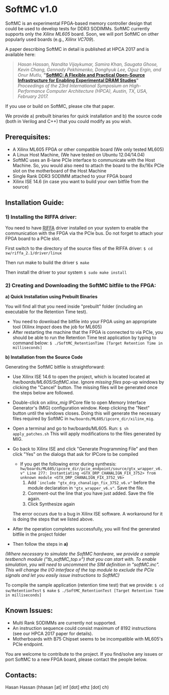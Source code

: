 # SoftMC v1.0

SoftMC is an experimental FPGA-based memory controller design that could be used to develop tests for DDR3 SODIMMs. SoftMC currently supports only the *Xilinx ML605* board. Soon, we will port SoftMC on other popularly used boards (e.g., *Xilinx VC709*). 

A paper describing SoftMC in detail is published at HPCA 2017 and is available here: 
>*Hasan Hassan, Nandita Vijaykumar, Samira Khan, Saugata Ghose, Kevin Chang, Gennady Pekhimenko, Donghyuk Lee, Oguz Ergin, and Onur Mutlu,*
**"[SoftMC: A Flexible and Practical Open-Source Infrastructure for Enabling Experimental DRAM Studies](https://people.inf.ethz.ch/omutlu/projects.htm)"**
*Proceedings of the 23rd International Symposium on High-Performance Computer Architecture (HPCA), Austin, TX, USA, February 2017.*

If you use or build on SoftMC, please cite that paper. 

We provide a) prebuilt binaries for quick installation and b) the source
code (both in Verilog and C++) that you could modify as you wish.

## Prerequisites:
- A Xilinx ML605 FPGA or other compatible board (We only tested ML605)
- A Linux Host Machine, (We have tested on Ubuntu 12.04/14.04)
- SoftMC uses an 8-lane PCIe interface to communicate with the Host Machine.
  So, you would also need to attach the board to the  8x/16x PCIe slot on the
motherboard of the Host Machine
- Single Rank DDR3 SODIMM attached to your FPGA board
- Xilinx ISE 14.6 (in case you want to build your own bitfile from the
  source)


## Installation Guide:

### 1) Installing the RIFFA driver:

You need to have [RIFFA](http://riffa.ucsd.edu) driver installed on your system to enable
the communication with the FPGA via the PCIe bus. Do not forget to attach
your FPGA board to a PCIe slot.

First switch to the directory of the source files of the RIFFA driver:
```$ cd sw/riffa_2.1/driver/linux```

Then run make to build the driver
```$ make```

Then install the driver to your system
```$ sudo make install```

### 2) Creating and Downloading the SoftMC bitfile to the FPGA:

**a) Quick Installation using Prebuilt Binaries**

You will find all that you need inside "prebuilt" folder
(including an executable for the Retention Time test).

- You need to download the bitfile into your FPGA using an appropriate tool
(Xilinx *Impact* does the job for ML605)
- After restarting the machine that the FPGA is connected to via PCIe, you
  should be able to run the Retention Time test application by typing to
command below:
```$ ./SoftMC_RetentionTime [Target Retention Time in milliseconds]```

**b) Installation from the Source Code**

Generating the SoftMC bitfile is straightforward:

- Use Xilinx ISE 14.6 to open the project, which is located located at *hw/boards/ML605/SoftMC.xise*. Ignore *missing files* pop-up windows by clicking the "Cancel" button. The missing files will be generated once the steps below are followed. 
- Double-click on *xilinx_mig* IPCore file to open Memory Interface Generator's (MIG) configuration window. Keep clicking the "Next" button until the windows closes. Doing this will generate the necessary files required by SoftMC in ```hw/boards/ML605/ipcore_dir/xilinx_mig```.
- Open a terminal and go to hw/boards/ML605. Run:
```$ sh apply_patches.sh```
This will apply modifications to the files generated by MIG.

- Go back to Xilinx ISE and click "Generate Programming File" and then click "Yes" on the dialogs
  that ask for IPCore to be compiled
  - If you get the following error during synthesis:
    `hw/boards/ML605/ipcore_dir/pcie_endpoint/source/gtx_wrapper_v6.v" Line
277: Instantiating <GTX_DRP_CHANALIGN_FIX_3752> from unknown module
<GTX_DRP_CHANALIGN_FIX_3752_V6>`
    1. Add `` `include "gtx_drp_chanalign_fix_3752_v6.v" `` before the module
declaration in `` "gtx_wrapper_v6.v" ``. Save the file.
    2. Comment-out the line that you have just added. Save the file again.
    3. Click Synthesize again

  The error occurs due to a bug in Xilinx ISE software. A workaround for it
is doing the steps that we listed above.

- After the operation completes successfully, you will find the generated
  bitfile in the project folder
- Then follow the steps in **a)**

*(Where necessary to simulate the SoftMC hardware, we provide a sample testbench module ("tb_softMC_top.v") that you can start with. To enable simulation, you will need to uncomment the SIM definition in "softMC.inc". This will change the I/O interface of the top module to exclude the PCIe signals and let you easily issue instructions to SoftMC)*

To compile the sample application (retention time test) that we provide:
```$ cd sw/RetentionTest```
```$ make```
```$ ./SoftMC_RetentionTest [Target Retention Time in milliseconds]``` 

## Known Issues:
- Multi Rank SODIMMs are currently not supported.
- An instruction sequence could consist maximum of 8192 instructions (see our HPCA 2017 paper for details).
- Motherboards with B75 Chipset seems to be incompatible with ML605's PCIe endpoint.

You are welcome to contribute to the project. If you find/solve any issues
or port SoftMC to a new FPGA board, please contact the people below.

## Contacts:
Hasan Hassan (hhasan [at] inf [dot] ethz [dot] ch)

